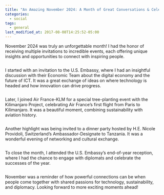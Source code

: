 ```yaml
---
title: "An Amazing November 2024: A Month of Great Conversations & Celebrations"
categories:
  - social
tags:
  - general
last_modified_at: 2017-08-08T14:25:52-05:00
---
```


November 2024 was truly an unforgettable month! I had the honor of receiving multiple invitations to incredible events, each offering unique insights and opportunities to connect with inspiring people.

<img src="/assets/images/November1.jpg"  alt="">

I started with an invitation to the U.S. Embassy, where I had an insightful discussion with their Economic Team about the digital economy and the future of ICT. It was a great exchange of ideas on where technology is headed and how innovation can drive progress.

<img src="/assets/images/November2.jpg"  alt="">

Later, I joined Air France-KLM for a special tree-planting event with the Kilimanjaro Project, celebrating Air France’s first flight from Paris to Kilimanjaro. It was a beautiful moment, combining sustainability with aviation history.

<img src="/assets/images/November3.jpg"  alt="">

Another highlight was being invited to a dinner party hosted by H.E. Nicole Providoli, Switzerland’s Ambassador-Designate to Tanzania. It was a wonderful evening of networking and cultural exchange.

<img src="/assets/images/November4.jpg"  alt="">

To close the month, I attended the U.S. Embassy’s end-of-year reception, where I had the chance to engage with diplomats and celebrate the successes of the year.

<img src="/assets/images/November5.jpg"  alt="">

November was a reminder of how powerful connections can be when people come together with shared passions for technology, sustainability, and diplomacy. Looking forward to more exciting moments ahead! 


